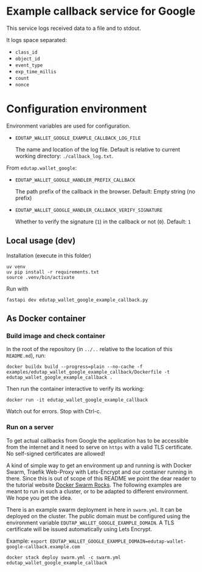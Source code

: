 # Example callback service for Google

This service logs received data to a file and to stdout.

It logs space separated:
- `class_id`
- `object_id`
- `event_type`
- `exp_time_millis`
- `count`
- `nonce`

# Configuration environment

Environment variables are used for configuration.

- `EDUTAP_WALLET_GOOGLE_EXAMPLE_CALLBACK_LOG_FILE`

   The name and location of the log file.
   Default is relative to current working directory: `./callback_log.txt`.

From `edutap.wallet_google`:

- `EDUTAP_WALLET_GOOGLE_HANDLER_PREFIX_CALLBACK`

   The path prefix of the callback in the browser.
   Default: Empty string (no prefix)

- `EDUTAP_WALLET_GOOGLE_HANDLER_CALLBACK_VERIFY_SIGNATURE`

  Whether to verify the signature (`1`) in the callback or not (`0`).
  Default: `1`


## Local usage (dev)

Installation (execute in this folder)

```shell
uv venv
uv pip install -r requirements.txt
source .venv/bin/activate
```

Run with
```shell
fastapi dev edutap_wallet_google_example_callback.py
```

## As Docker container

### Build image and check container

In the root of the repository (in `../..` relative to the location of this `README.md`), run:

```shell
docker buildx build --progress=plain --no-cache -f examples/edutap_wallet_google_example_callback/Dockerfile -t edutap_wallet_google_example_callback .
```

Then run the container interactive to verify its working:
```shell
docker run -it edutap_wallet_google_example_callback
```
Watch out for errors. Stop with Ctrl-c.


### Run on a server

To get actual callbacks from Google the application has to be accessible from the internet and it need to serve on `https` with a valid TLS certificate.
No self-signed certificates are allowed!

A kind of simple way to get an environment up and running is with Docker Swarm, Traefik Web-Proxy with Lets-Encrypt and our container running in there.
Since this is out of scope of this README we point the dear reader to the tutorial website [Docker Swarm Rocks](https://dockerswarm.rocks/traefik/).
The following examples are meant to run in such a cluster, or to be adapted to different environment.
We hope you get the idea.

There is an example swarm deployment in here in `swarm.yml`.
It can be deployed on the cluster.
The public domain must be configured using the environment variable `EDUTAP_WALLET_GOOGLE_EXAMPLE_DOMAIN`.
A TLS certificate will be issued automatically using Lets Encrypt.

Example: `export EDUTAP_WALLET_GOOGLE_EXAMPLE_DOMAIN=edutap-wallet-google-callback.example.com`

```shell
docker stack deploy swarm.yml -c swarm.yml edutap_wallet_google_example_callback
```

